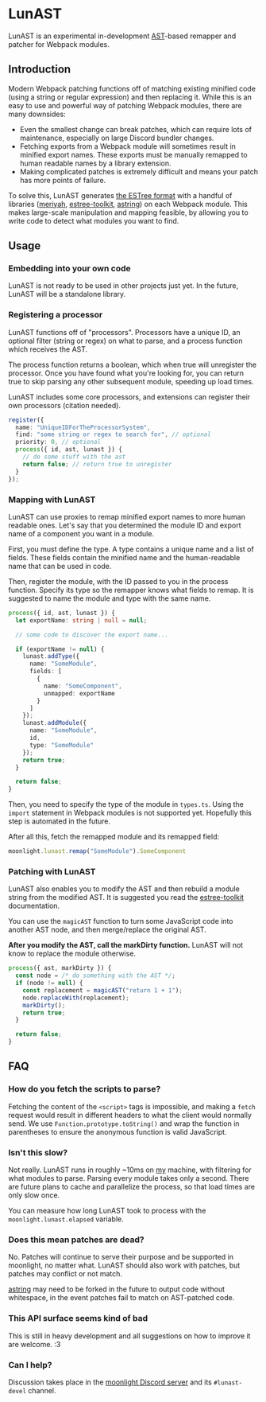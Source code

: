 # LunAST

LunAST is an experimental in-development [AST](https://en.wikipedia.org/wiki/Abstract_syntax_tree)-based remapper and patcher for Webpack modules.

## Introduction

Modern Webpack patching functions off of matching existing minified code (using a string or regular expression) and then replacing it. While this is an easy to use and powerful way of patching Webpack modules, there are many downsides:

- Even the smallest change can break patches, which can require lots of maintenance, especially on large Discord bundler changes.
- Fetching exports from a Webpack module will sometimes result in minified export names. These exports must be manually remapped to human readable names by a library extension.
- Making complicated patches is extremely difficult and means your patch has more points of failure.

To solve this, LunAST generates [the ESTree format](https://github.com/estree/estree) with a handful of libraries ([meriyah](https://github.com/meriyah/meriyah), [estree-toolkit](https://github.com/sarsamurmu/estree-toolkit), [astring](https://github.com/davidbonnet/astring)) on each Webpack module. This makes large-scale manipulation and mapping feasible, by allowing you to write code to detect what modules you want to find.

## Usage

### Embedding into your own code

LunAST is not ready to be used in other projects just yet. In the future, LunAST will be a standalone library.

### Registering a processor

LunAST functions off of "processors". Processors have a unique ID, an optional filter (string or regex) on what to parse, and a process function which receives the AST.

The process function returns a boolean, which when true will unregister the processor. Once you have found what you're looking for, you can return true to skip parsing any other subsequent module, speeding up load times.

LunAST includes some core processors, and extensions can register their own processors (citation needed).

```ts
register({
  name: "UniqueIDForTheProcessorSystem",
  find: "some string or regex to search for", // optional
  priority: 0, // optional
  process({ id, ast, lunast }) {
    // do some stuff with the ast
    return false; // return true to unregister
  }
});
```

### Mapping with LunAST

LunAST can use proxies to remap minified export names to more human readable ones. Let's say that you determined the module ID and export name of a component you want in a module.

First, you must define the type. A type contains a unique name and a list of fields. These fields contain the minified name and the human-readable name that can be used in code.

Then, register the module, with the ID passed to you in the process function. Specify its type so the remapper knows what fields to remap. It is suggested to name the module and type with the same name.

```ts
process({ id, ast, lunast }) {
  let exportName: string | null = null;

  // some code to discover the export name...

  if (exportName != null) {
    lunast.addType({
      name: "SomeModule",
      fields: [
        {
          name: "SomeComponent",
          unmapped: exportName
        }
      ]
    });
    lunast.addModule({
      name: "SomeModule",
      id,
      type: "SomeModule"
    });
    return true;
  }

  return false;
}
```

Then, you need to specify the type of the module in `types.ts`. Using the `import` statement in Webpack modules is not supported yet. Hopefully this step is automated in the future.

After all this, fetch the remapped module and its remapped field:

```ts
moonlight.lunast.remap("SomeModule").SomeComponent
```

### Patching with LunAST

LunAST also enables you to modify the AST and then rebuild a module string from the modified AST. It is suggested you read the [estree-toolkit](https://estree-toolkit.netlify.app/welcome) documentation.

You can use the `magicAST` function to turn some JavaScript code into another AST node, and then merge/replace the original AST.

**After you modify the AST, call the markDirty function.** LunAST will not know to replace the module otherwise.

```ts
process({ ast, markDirty }) {
  const node = /* do something with the AST */;
  if (node != null) {
    const replacement = magicAST("return 1 + 1");
    node.replaceWith(replacement);
    markDirty();
    return true;
  }

  return false;
}
```

## FAQ

### How do you fetch the scripts to parse?

Fetching the content of the `<script>` tags is impossible, and making a `fetch` request would result in different headers to what the client would normally send. We use `Function.prototype.toString()` and wrap the function in parentheses to ensure the anonymous function is valid JavaScript.

### Isn't this slow?

Not really. LunAST runs in roughly ~10ms on [my](https://github.com/NotNite) machine, with filtering for what modules to parse. Parsing every module takes only a second. There are future plans to cache and parallelize the process, so that load times are only slow once.

You can measure how long LunAST took to process with the `moonlight.lunast.elapsed` variable.

### Does this mean patches are dead?

No. Patches will continue to serve their purpose and be supported in moonlight, no matter what. LunAST should also work with patches, but patches may conflict or not match.

[astring](https://github.com/davidbonnet/astring) may need to be forked in the future to output code without whitespace, in the event patches fail to match on AST-patched code.

### This API surface seems kind of bad

This is still in heavy development and all suggestions on how to improve it are welcome. :3

### Can I help?

Discussion takes place in the [moonlight Discord server](https://discord.gg/FdZBTFCP6F) and its `#lunast-devel` channel.
